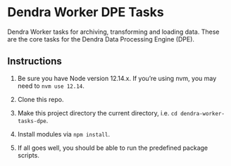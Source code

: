 # Dendra Worker DPE Tasks

Dendra Worker tasks for archiving, transforming and loading data. These are the core tasks for the Dendra Data Processing Engine (DPE).

## Instructions

1. Be sure you have Node version 12.14.x. If you’re using nvm, you may need to `nvm use 12.14`.

2. Clone this repo.

3. Make this project directory the current directory, i.e. `cd dendra-worker-tasks-dpe`.

4. Install modules via `npm install`.

5. If all goes well, you should be able to run the predefined package scripts.
